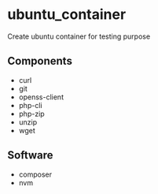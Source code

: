# ubuntu_container
Create ubuntu container for testing purpose

## Components
- curl
- git
- openss-client
- php-cli
- php-zip
- unzip
- wget

## Software
- composer
- nvm